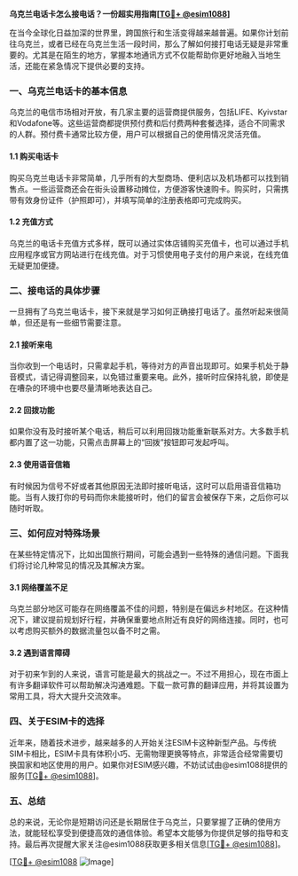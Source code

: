 **乌克兰电话卡怎么接电话？一份超实用指南[[TG💪+ @esim1088](https://t.me/s/esim1088)]**

在当今全球化日益加深的世界里，跨国旅行和生活变得越来越普遍。如果你计划前往乌克兰，或者已经在乌克兰生活一段时间，那么了解如何接打电话无疑是非常重要的。尤其是在陌生的地方，掌握本地通讯方式不仅能帮助你更好地融入当地生活，还能在紧急情况下提供必要的支持。

### 一、乌克兰电话卡的基本信息

乌克兰的电信市场相对开放，有几家主要的运营商提供服务，包括LIFE、Kyivstar和Vodafone等。这些运营商都提供预付费和后付费两种套餐选择，适合不同需求的人群。预付费卡通常比较方便，用户可以根据自己的使用情况灵活充值。

#### 1.1 购买电话卡

购买乌克兰电话卡非常简单，几乎所有的大型商场、便利店以及机场都可以找到销售点。一些运营商还会在街头设置移动摊位，方便游客快速购卡。购买时，只需携带有效身份证件（护照即可），并填写简单的注册表格即可完成购买。

#### 1.2 充值方式

乌克兰的电话卡充值方式多样，既可以通过实体店铺购买充值卡，也可以通过手机应用程序或官方网站进行在线充值。对于习惯使用电子支付的用户来说，在线充值无疑更加便捷。

### 二、接电话的具体步骤

一旦拥有了乌克兰电话卡，接下来就是学习如何正确接打电话了。虽然听起来很简单，但还是有一些细节需要注意。

#### 2.1 接听来电

当你收到一个电话时，只需拿起手机，等待对方的声音出现即可。如果手机处于静音模式，请记得调整回来，以免错过重要来电。此外，接听时应保持礼貌，即使是在嘈杂的环境中也要尽量清晰地表达自己。

#### 2.2 回拨功能

如果你没有及时接听某个电话，稍后可以利用回拨功能重新联系对方。大多数手机都内置了这一功能，只需点击屏幕上的“回拨”按钮即可发起呼叫。

#### 2.3 使用语音信箱

有时候因为信号不好或者其他原因无法即时接听电话，这时可以启用语音信箱功能。当有人拨打你的号码而你未能接听时，他们的留言会被保存下来，之后你可以随时听取。

### 三、如何应对特殊场景

在某些特定情况下，比如出国旅行期间，可能会遇到一些特殊的通信问题。下面我们将讨论几种常见的情况及其解决方案。

#### 3.1 网络覆盖不足

乌克兰部分地区可能存在网络覆盖不佳的问题，特别是在偏远乡村地区。在这种情况下，建议提前规划好行程，并确保重要地点附近有良好的网络连接。同时，也可以考虑购买额外的数据流量包以备不时之需。

#### 3.2 遇到语言障碍

对于初来乍到的人来说，语言可能是最大的挑战之一。不过不用担心，现在市面上有许多翻译软件可以帮助解决沟通难题。下载一款可靠的翻译应用，并将其设置为常用工具，将大大提升交流效率。

### 四、关于ESIM卡的选择

近年来，随着技术进步，越来越多的人开始关注ESIM卡这种新型产品。与传统SIM卡相比，ESIM卡具有体积小巧、无需物理更换等特点，非常适合经常需要切换国家和地区使用的用户。如果你对ESIM感兴趣，不妨试试由@esim1088提供的服务[[TG💪+ @esim1088](https://t.me/s/esim1088)]。

### 五、总结

总的来说，无论你是短期访问还是长期居住于乌克兰，只要掌握了正确的使用方法，就能轻松享受到便捷高效的通信体验。希望本文能够为你提供足够的指导和支持。最后再次提醒大家关注@esim1088获取更多相关信息[[TG💪+ @esim1088](https://t.me/s/esim1088)]。

[[TG💪+ @esim1088](https://t.me/s/esim1088) ![Image](https://i.postimg.cc/4NQfJmqS/Snipaste-2025-05-13-00-14-12.png)]